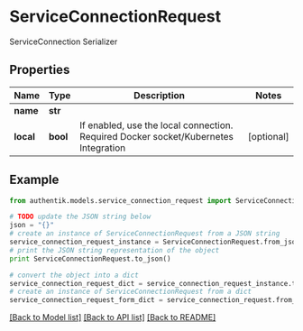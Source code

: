 # ServiceConnectionRequest

ServiceConnection Serializer

## Properties
Name | Type | Description | Notes
------------ | ------------- | ------------- | -------------
**name** | **str** |  | 
**local** | **bool** | If enabled, use the local connection. Required Docker socket/Kubernetes Integration | [optional] 

## Example

```python
from authentik.models.service_connection_request import ServiceConnectionRequest

# TODO update the JSON string below
json = "{}"
# create an instance of ServiceConnectionRequest from a JSON string
service_connection_request_instance = ServiceConnectionRequest.from_json(json)
# print the JSON string representation of the object
print ServiceConnectionRequest.to_json()

# convert the object into a dict
service_connection_request_dict = service_connection_request_instance.to_dict()
# create an instance of ServiceConnectionRequest from a dict
service_connection_request_form_dict = service_connection_request.from_dict(service_connection_request_dict)
```
[[Back to Model list]](../README.md#documentation-for-models) [[Back to API list]](../README.md#documentation-for-api-endpoints) [[Back to README]](../README.md)


